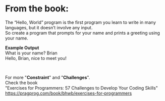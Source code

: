 # From the book:

The “Hello, World” program is the first program you learn
to write in many languages, but it doesn’t involve any input.  
So create a program that prompts for your name and prints a greeting using your name.  

**Example Output**  
What is your name? Brian  
Hello, Brian, nice to meet you!  

<br />  

For more "**Constraint**" and "**Challenges**".  
Check the book  
"Exercises for Programmers: 57 Challenges to Develop Your Coding Skills"  
https://pragprog.com/book/bhwb/exercises-for-programmers
